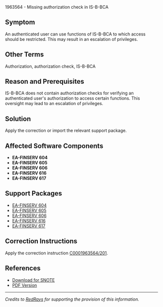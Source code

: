 1963564 - Missing authorization check in IS-B-BCA

## Symptom
An authenticated user can use functions of IS-B-BCA to which access should be restricted. This may result in an escalation of privileges.

## Other Terms
Authorization, authorization check, IS-B-BCA

## Reason and Prerequisites
IS-B-BCA does not contain authorization checks for verifying an authenticated user's authorization to access certain functions. This oversight may lead to an escalation of privileges.

## Solution
Apply the correction or import the relevant support package.

## Affected Software Components
- **EA-FINSERV 604**
- **EA-FINSERV 605**
- **EA-FINSERV 606**
- **EA-FINSERV 616**
- **EA-FINSERV 617**

## Support Packages
- [EA-FINSERV 604](https://me.sap.com/supportpackage/SAPK-60416INEAFINSRV)
- [EA-FINSERV 605](https://me.sap.com/supportpackage/SAPK-60513INEAFINSRV)
- [EA-FINSERV 606](https://me.sap.com/supportpackage/SAPK-60611INEAFINSRV)
- [EA-FINSERV 616](https://me.sap.com/supportpackage/SAPK-61606INEAFINSRV)
- [EA-FINSERV 617](https://me.sap.com/supportpackage/SAPK-61704INEAFINSRV)

## Correction Instructions
Apply the correction instruction [C0001963564/201](https://me.sap.com/corrins/0001963564/201).

## References
- [Download for SNOTE](https://notesdownloads.sap.com/note/0040000011589862017)
- [PDF Version](https://userapps.support.sap.com/sap/support/sfm/notes/print/0001963564?language=en-US&token=AC8B3012AC39C35B78B3C92C0C21B12E)

---

*Credits to [RedRays](https://redrays.io) for supporting the provision of this information.*